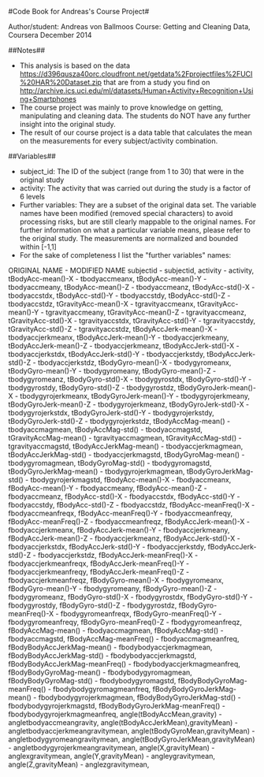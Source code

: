 #Code Book for Andreas's Course Project#

Author/student: Andreas von Ballmoos
Course: Getting and Cleaning Data, Coursera December 2014

##Notes##
- This analysis is based on the data https://d396qusza40orc.cloudfront.net/getdata%2Fprojectfiles%2FUCI%20HAR%20Dataset.zip that are from a study you find on http://archive.ics.uci.edu/ml/datasets/Human+Activity+Recognition+Using+Smartphones
- The course project was mainly to prove knowledge on getting, manipulating and cleaning data. The students do NOT have any further insight into the original study.
- The result of our course project is a data table that calculates the mean on the measurements for every subject/activity combination.

##Variables##
- subject_id: The ID of the subject (range from 1 to 30) that were in the original study
- activity: The activity that was carried out during the study is a factor of 6 levels
- Further variables: They are a subset of the original data set. The variable names have been modified (removed special characters) to avoid processing risks, but are still clearly mappable to the original names. For further information on what a particular variable means, please refer to the original study. The measurements are normalized and bounded within [-1,1]
- For the sake of completeness I list the "further variables" names: 

ORIGINAL NAME - MODIFIED NAME
subjectid - subjectid, 
activity - activity, 
tBodyAcc-mean()-X - tbodyaccmeanx, 
tBodyAcc-mean()-Y - tbodyaccmeany, 
tBodyAcc-mean()-Z - tbodyaccmeanz, 
tBodyAcc-std()-X - tbodyaccstdx, 
tBodyAcc-std()-Y - tbodyaccstdy, 
tBodyAcc-std()-Z - tbodyaccstdz, 
tGravityAcc-mean()-X - tgravityaccmeanx, 
tGravityAcc-mean()-Y - tgravityaccmeany, 
tGravityAcc-mean()-Z - tgravityaccmeanz, 
tGravityAcc-std()-X - tgravityaccstdx, 
tGravityAcc-std()-Y - tgravityaccstdy, 
tGravityAcc-std()-Z - tgravityaccstdz, 
tBodyAccJerk-mean()-X - tbodyaccjerkmeanx, 
tBodyAccJerk-mean()-Y - tbodyaccjerkmeany, 
tBodyAccJerk-mean()-Z - tbodyaccjerkmeanz, 
tBodyAccJerk-std()-X - tbodyaccjerkstdx, 
tBodyAccJerk-std()-Y - tbodyaccjerkstdy, 
tBodyAccJerk-std()-Z - tbodyaccjerkstdz, 
tBodyGyro-mean()-X - tbodygyromeanx, 
tBodyGyro-mean()-Y - tbodygyromeany, 
tBodyGyro-mean()-Z - tbodygyromeanz, 
tBodyGyro-std()-X - tbodygyrostdx, 
tBodyGyro-std()-Y - tbodygyrostdy, 
tBodyGyro-std()-Z - tbodygyrostdz, 
tBodyGyroJerk-mean()-X - tbodygyrojerkmeanx, 
tBodyGyroJerk-mean()-Y - tbodygyrojerkmeany, 
tBodyGyroJerk-mean()-Z - tbodygyrojerkmeanz, 
tBodyGyroJerk-std()-X - tbodygyrojerkstdx, 
tBodyGyroJerk-std()-Y - tbodygyrojerkstdy, 
tBodyGyroJerk-std()-Z - tbodygyrojerkstdz, 
tBodyAccMag-mean() - tbodyaccmagmean, 
tBodyAccMag-std() - tbodyaccmagstd, 
tGravityAccMag-mean() - tgravityaccmagmean, 
tGravityAccMag-std() - tgravityaccmagstd, 
tBodyAccJerkMag-mean() - tbodyaccjerkmagmean, 
tBodyAccJerkMag-std() - tbodyaccjerkmagstd, 
tBodyGyroMag-mean() - tbodygyromagmean, 
tBodyGyroMag-std() - tbodygyromagstd, 
tBodyGyroJerkMag-mean() - tbodygyrojerkmagmean, 
tBodyGyroJerkMag-std() - tbodygyrojerkmagstd, 
fBodyAcc-mean()-X - fbodyaccmeanx, 
fBodyAcc-mean()-Y - fbodyaccmeany, 
fBodyAcc-mean()-Z - fbodyaccmeanz, 
fBodyAcc-std()-X - fbodyaccstdx, 
fBodyAcc-std()-Y - fbodyaccstdy, 
fBodyAcc-std()-Z - fbodyaccstdz, 
fBodyAcc-meanFreq()-X - fbodyaccmeanfreqx, 
fBodyAcc-meanFreq()-Y - fbodyaccmeanfreqy, 
fBodyAcc-meanFreq()-Z - fbodyaccmeanfreqz, 
fBodyAccJerk-mean()-X - fbodyaccjerkmeanx, 
fBodyAccJerk-mean()-Y - fbodyaccjerkmeany, 
fBodyAccJerk-mean()-Z - fbodyaccjerkmeanz, 
fBodyAccJerk-std()-X - fbodyaccjerkstdx, 
fBodyAccJerk-std()-Y - fbodyaccjerkstdy, 
fBodyAccJerk-std()-Z - fbodyaccjerkstdz, 
fBodyAccJerk-meanFreq()-X - fbodyaccjerkmeanfreqx, 
fBodyAccJerk-meanFreq()-Y - fbodyaccjerkmeanfreqy, 
fBodyAccJerk-meanFreq()-Z - fbodyaccjerkmeanfreqz, 
fBodyGyro-mean()-X - fbodygyromeanx, 
fBodyGyro-mean()-Y - fbodygyromeany, 
fBodyGyro-mean()-Z - fbodygyromeanz, 
fBodyGyro-std()-X - fbodygyrostdx, 
fBodyGyro-std()-Y - fbodygyrostdy, 
fBodyGyro-std()-Z - fbodygyrostdz, 
fBodyGyro-meanFreq()-X - fbodygyromeanfreqx, 
fBodyGyro-meanFreq()-Y - fbodygyromeanfreqy, 
fBodyGyro-meanFreq()-Z - fbodygyromeanfreqz, 
fBodyAccMag-mean() - fbodyaccmagmean, 
fBodyAccMag-std() - fbodyaccmagstd, 
fBodyAccMag-meanFreq() - fbodyaccmagmeanfreq, 
fBodyBodyAccJerkMag-mean() - fbodybodyaccjerkmagmean, 
fBodyBodyAccJerkMag-std() - fbodybodyaccjerkmagstd, 
fBodyBodyAccJerkMag-meanFreq() - fbodybodyaccjerkmagmeanfreq, 
fBodyBodyGyroMag-mean() - fbodybodygyromagmean, 
fBodyBodyGyroMag-std() - fbodybodygyromagstd, 
fBodyBodyGyroMag-meanFreq() - fbodybodygyromagmeanfreq, 
fBodyBodyGyroJerkMag-mean() - fbodybodygyrojerkmagmean, 
fBodyBodyGyroJerkMag-std() - fbodybodygyrojerkmagstd, 
fBodyBodyGyroJerkMag-meanFreq() - fbodybodygyrojerkmagmeanfreq, 
angle(tBodyAccMean,gravity) - angletbodyaccmeangravity, 
angle(tBodyAccJerkMean),gravityMean) - angletbodyaccjerkmeangravitymean, 
angle(tBodyGyroMean,gravityMean) - angletbodygyromeangravitymean, 
angle(tBodyGyroJerkMean,gravityMean) - angletbodygyrojerkmeangravitymean, 
angle(X,gravityMean) - anglexgravitymean, 
angle(Y,gravityMean) - angleygravitymean, 
angle(Z,gravityMean) - anglezgravitymean, 

